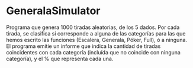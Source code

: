 # GeneralaSimulator

Programa que genera 1000 tiradas aleatorias, de los 5 dados.
Por cada tirada, se clasifica si corresponde a alguna de las categorías para las que
hemos escrito las funciones (Escalera, Generala, Póker, Full), ó a ninguna.
El programa emitie un informe que indica la cantidad de tiradas coincidentes con
cada categoría (incluída que no coincide con ninguna categoría), y el % que representa cada
una.
